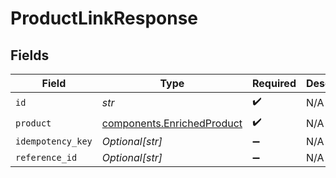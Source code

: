 # ProductLinkResponse


## Fields

| Field                                                                    | Type                                                                     | Required                                                                 | Description                                                              |
| ------------------------------------------------------------------------ | ------------------------------------------------------------------------ | ------------------------------------------------------------------------ | ------------------------------------------------------------------------ |
| `id`                                                                     | *str*                                                                    | :heavy_check_mark:                                                       | N/A                                                                      |
| `product`                                                                | [components.EnrichedProduct](../../models/components/enrichedproduct.md) | :heavy_check_mark:                                                       | N/A                                                                      |
| `idempotency_key`                                                        | *Optional[str]*                                                          | :heavy_minus_sign:                                                       | N/A                                                                      |
| `reference_id`                                                           | *Optional[str]*                                                          | :heavy_minus_sign:                                                       | N/A                                                                      |